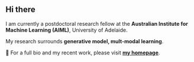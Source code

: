 ## Hi there

I am currently a postdoctoral research fellow at the **Australian Institute for Machine Learning (AIML)**, University of Adelaide.

My research surrounds **generative model, mult-modal learning**.

🔭 For a full bio and my recent work, please visit [**my homepage**](https://www.zheyuanliu.me/).

<!--
**Cuberick-Orion/Cuberick-Orion** is a ✨ _special_ ✨ repository because its `README.md` (this file) appears on your GitHub profile.

Here are some ideas to get you started:

- 🔭 I’m currently working on ...
- 🌱 I’m currently learning ...
- 👯 I’m looking to collaborate on ...
- 🤔 I’m looking for help with ...
- 💬 Ask me about ...
- 📫 How to reach me: ...
- 😄 Pronouns: ...
- ⚡ Fun fact: ...
-->
